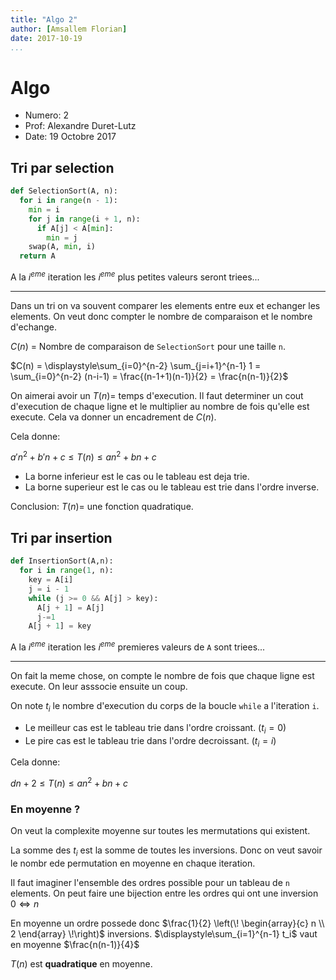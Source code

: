 ```yaml
---
title: "Algo 2"
author: [Amsallem Florian]
date: 2017-10-19
...
```


# Algo

* Numero: 2
* Prof: Alexandre Duret-Lutz
* Date: 19 Octobre 2017

## Tri par selection

```python
def SelectionSort(A, n):
  for i in range(n - 1):
    min = i
    for j in range(i + 1, n):
      if A[j] < A[min]:
        min = j
    swap(A, min, i)
  return A
```

A la $i^{eme}$ iteration les $i^{eme}$ plus petites valeurs seront triees...

------------------------

Dans un tri on va souvent comparer les elements entre eux et echanger les
elements. On veut donc compter le nombre de comparaison et le nombre d'echange.

$C(n)$ = Nombre de comparaison de `SelectionSort` pour une taille `n`.

$C(n) = \displaystyle\sum_{i=0}^{n-2} \sum_{j=i+1}^{n-1} 1 = \sum_{i=0}^{n-2}
(n-i-1) = \frac{(n-1+1)(n-1)}{2} = \frac{n(n-1)}{2}$

On aimerai avoir un $T(n)=$ temps d'execution.
Il faut determiner un cout d'execution de chaque ligne et le multiplier au
nombre de fois qu'elle est execute. Cela va donner un encadrement de $C(n)$.

Cela donne:

$a'n^2+b'n+c \leq T(n) \leq an^2+bn+c$

* La borne inferieur est le cas ou le tableau est deja trie.
* La borne superieur est le cas ou le tableau est trie dans l'ordre inverse.

Conclusion: $T(n)=$ une fonction quadratique.

## Tri par insertion

```python
def InsertionSort(A,n):
  for i in range(1, n):
    key = A[i]
    j = i - 1
    while (j >= 0 && A[j] > key):
      A[j + 1] = A[j]
      j-=1
    A[j + 1] = key
```

A la $i^{eme}$ iteration les $i^{eme}$ premieres valeurs de `A` sont triees...

------------------

On fait la meme chose, on compte le nombre de fois que chaque ligne est execute.
On leur asssocie ensuite un coup.

On note $t_i$ le nombre d'execution du corps de la boucle `while` a l'iteration `i`.

* Le meilleur cas est le tableau trie dans l'ordre croissant. $(t_i=0)$
* Le pire cas est le tableau trie dans l'ordre decroissant. $(t_i=i)$

Cela donne:

$dn+2 \leq T(n) \leq an^2+bn+c$

### En moyenne ?

On veut la complexite moyenne sur toutes les mermutations qui existent.

La somme des $t_i$ est la somme de toutes les inversions.
Donc on veut savoir le nombr ede permutation en moyenne en chaque iteration.

Il faut imaginer l'ensemble des ordres possible pour un tableau de `n` elements.
On peut faire une bijection entre les ordres qui ont une inversion $0 \iff n$

En moyenne un ordre possede donc $\frac{1}{2}
\left(\!
 \begin{array}{c}
   n \\
   2
 \end{array}
\!\right)$ inversions.
$\displaystyle\sum_{i=1}^{n-1} t_i$ vaut en moyenne $\frac{n(n-1)}{4}$

$T(n)$ est **quadratique** en moyenne.

